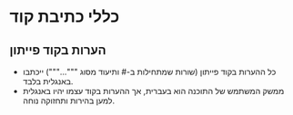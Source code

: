 # כללי כתיבת קוד

## הערות בקוד פייתון

- כל ההערות בקוד פייתון (שורות שמתחילות ב-# ותיעוד מסוג """...""") ייכתבו באנגלית בלבד.
- ממשק המשתמש של התוכנה הוא בעברית, אך ההערות בקוד עצמו יהיו באנגלית למען בהירות ותחזוקה נוחה.
